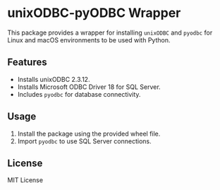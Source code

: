 # unixODBC-pyODBC Wrapper

This package provides a wrapper for installing `unixODBC` and `pyodbc` for Linux and macOS environments to be used with Python.

## Features

- Installs unixODBC 2.3.12.
- Installs Microsoft ODBC Driver 18 for SQL Server.
- Includes `pyodbc` for database connectivity.

## Usage

1. Install the package using the provided wheel file.
2. Import `pyodbc` to use SQL Server connections.

## License

MIT License
